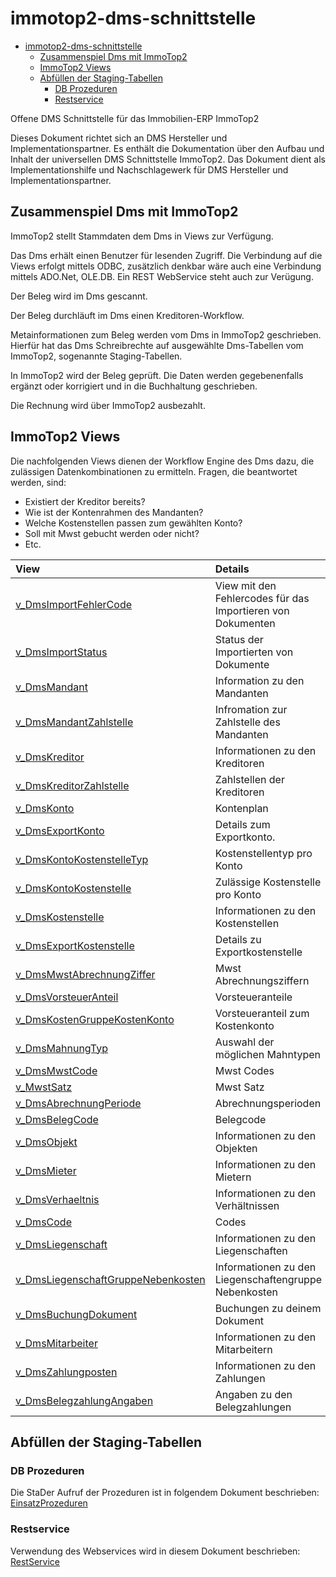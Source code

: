 # immotop2-dms-schnittstelle

- [immotop2-dms-schnittstelle](#immotop2-dms-schnittstelle)
  - [Zusammenspiel Dms mit ImmoTop2](#zusammenspiel-dms-mit-immotop2)
  - [ImmoTop2 Views](#immotop2-views)
  - [Abfüllen der Staging-Tabellen](#abfüllen-der-staging-tabellen)
    - [DB Prozeduren](#db-prozeduren)
    - [Restservice](#restservice)

Offene DMS Schnittstelle für das Immobilien-ERP ImmoTop2

Dieses Dokument richtet sich an DMS Hersteller und Implementationspartner. Es enthält die Dokumentation über den Aufbau und Inhalt der universellen DMS Schnittstelle ImmoTop2. Das Dokument dient als Implementationshilfe und Nachschlagewerk für DMS Hersteller und Implementationspartner.

## Zusammenspiel Dms mit ImmoTop2

ImmoTop2 stellt Stammdaten dem Dms in Views zur Verfügung.

Das Dms erhält einen Benutzer für lesenden Zugriff. Die Verbindung auf die Views erfolgt mittels ODBC, zusätzlich denkbar wäre auch eine Verbindung mittels ADO.Net, OLE.DB. Ein REST WebService steht auch zur Verügung.

Der Beleg wird im Dms gescannt.

Der Beleg durchläuft im Dms einen Kreditoren-Workflow.

Metainformationen zum Beleg werden vom Dms in ImmoTop2 geschrieben. Hierfür hat das Dms Schreibrechte auf ausgewählte Dms-Tabellen vom ImmoTop2, sogenannte Staging-Tabellen.

In ImmoTop2 wird der Beleg geprüft. Die Daten werden gegebenenfalls ergänzt oder korrigiert und in die Buchhaltung geschrieben.

Die Rechnung wird über ImmoTop2 ausbezahlt.

## ImmoTop2 Views

Die nachfolgenden Views dienen der Workflow Engine des Dms dazu, die zulässigen Datenkombinationen zu ermitteln. Fragen, die beantwortet werden, sind: 

- Existiert der Kreditor bereits?
- Wie ist der Kontenrahmen des Mandanten?
- Welche Kostenstellen passen zum gewählten Konto?
- Soll mit Mwst gebucht werden oder nicht?
- Etc.

| View                                                                               | Details                                                     |
| :--------------------------------------------------------------------------------- | :---------------------------------------------------------- |
| [v_DmsImportFehlerCode](./_views/v_DmsImportFehlerCode.md)                         | View mit den Fehlercodes für das Importieren von Dokumenten |
| [v_DmsImportStatus](./_views/v_DmsImportStatus.md)                                 | Status der Importierten von Dokumente                       |
| [v_DmsMandant](./_views/v_DmsMandant.md)                                           | Information zu den Mandanten                                |
| [v_DmsMandantZahlstelle](./_views/v_DmsMandantZahlstelle.md)                       | Infromation zur Zahlstelle des Mandanten                    |
| [v_DmsKreditor](./_views/v_DmsKreditor.md)                                         | Informationen zu den Kreditoren                             |
| [v_DmsKreditorZahlstelle](./_views/v_DmsKreditorZahlstelle.md)                     | Zahlstellen der Kreditoren                                  |
| [v_DmsKonto](./_views/v_DmsKonto.md)                                               | Kontenplan                                                  |
| [v_DmsExportKonto](./_views/v_DmsExportKonto.md)                                   | Details zum Exportkonto.                                    |
| [v_DmsKontoKostenstelleTyp](./_views/v_DmsKontoKostenstelleTyp.md)                 | Kostenstellentyp pro Konto                                  |
| [v_DmsKontoKostenstelle](_views/v_DmsKontoKostenstelle.md)                         | Zulässige Kostenstelle pro Konto                            |
| [v_DmsKostenstelle](_views/v_DmsKostenstelle.md)                                   | Informationen zu den Kostenstellen                          |
| [v_DmsExportKostenstelle](_views/v_DmsExportKostenstelle.md)                       | Details zu Exportkostenstelle                               |
| [v_DmsMwstAbrechnungZiffer](_views/v_DmsMwstAbrechnungZiffer.md)                   | Mwst Abrechnungsziffern                                     |
| [v_DmsVorsteuerAnteil](_views/v_DmsVorsteuerAnteil.md)                             | Vorsteueranteile                                            |
| [v_DmsKostenGruppeKostenKonto](_views/v_DmsKostenGruppeKostenKonto.md)             | Vorsteueranteil zum Kostenkonto                             |
| [v_DmsMahnungTyp](_views/v_DmsMahnungTyp.md)                                       | Auswahl der möglichen Mahntypen                             |
| [v_DmsMwstCode](_views/v_DmsMwstCode.md)                                           | Mwst Codes                                                  |
| [v_MwstSatz](_views/v_DmsMwstSatz.md)                                              | Mwst Satz                                                   |
| [v_DmsAbrechnungPeriode](_views/v_DmsAbrechnungPeriode.md)                         | Abrechnungsperioden                                         |
| [v_DmsBelegCode](_views/v_DmsBelegCode.md)                                         | Belegcode                                                   |
| [v_DmsObjekt](_views/v_DmsObjekt.md)                                               | Informationen zu den Objekten                               |
| [v_DmsMieter](_views/v_DmsMieter.md)                                               | Informationen zu den Mietern                                |
| [v_DmsVerhaeltnis](_views/v_DmsVerhaeltnis.md)                                     | Informationen zu den Verhältnissen                          |
| [v_DmsCode](_views/v_DmsCode.md)                                                   | Codes                                                       |
| [v_DmsLiegenschaft](_views/v_DmsLiegenschaft.md)                                   | Informationen zu den Liegenschaften                         |
| [v_DmsLiegenschaftGruppeNebenkosten](_views/v_DmsLiegenschaftGruppeNebenkosten.md) | Informationen zu den Liegenschaftengruppe Nebenkosten       |
| [v_DmsBuchungDokument](_views/v_DmsBuchungDokument.md)                             | Buchungen zu deinem Dokument                                |
| [v_DmsMitarbeiter](_views/v_DmsMitarbeiter.md)                                     | Informationen zu den Mitarbeitern                           |
| [v_DmsZahlungposten](_views/v_DmsZahlungposten.md)                                 | Informationen zu den Zahlungen                              |
| [v_DmsBelegzahlungAngaben](_views/v_DmsBelegzahlungAngaben.md)                     | Angaben zu den Belegzahlungen                               |

## Abfüllen der Staging-Tabellen

### DB Prozeduren

Die StaDer Aufruf der Prozeduren ist in folgendem Dokument beschrieben: [EinsatzProzeduren](EinsatzProzeduren.md)

### Restservice

Verwendung des Webservices wird in diesem Dokument beschrieben: [RestService](RestService.md)
